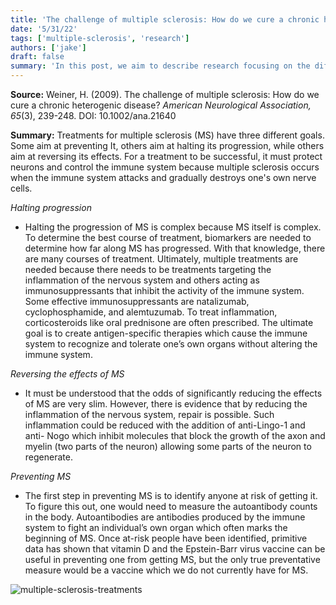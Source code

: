 ```yaml
---
title: 'The challenge of multiple sclerosis: How do we cure a chronic heterogenic disease?'
date: '5/31/22'
tags: ['multiple-sclerosis', 'research']
authors: ['jake']
draft: false
summary: 'In this post, we aim to describe research focusing on the different paths and considerations in treating or preventing multiple sclerosis. .'
---
```

**Source:**
Weiner, H. (2009). The challenge of multiple sclerosis: How do we 
	cure a chronic heterogenic disease?  _American Neurological 
	Association, 65_(3), 239-248. DOI: 10.1002/ana.21640

**Summary:**  Treatments for multiple sclerosis (MS) have three different goals. Some aim at preventing It, others aim at halting its progression, while others aim at reversing its effects. For a treatment to be successful, it must protect neurons and control the immune system because multiple sclerosis occurs when the immune system attacks and gradually destroys one's own nerve cells.

_Halting progression_

- Halting the progression of MS is complex because MS itself is complex. To determine the best course of treatment, biomarkers are needed to determine how far along MS has progressed. With that knowledge, there are many courses of treatment. Ultimately, multiple treatments are needed because there needs to be treatments targeting the inflammation of the nervous system and others acting as immunosuppressants that inhibit the activity of the immune system. Some effective immunosuppressants are natalizumab, cyclophosphamide, and alemtuzumab. To treat inflammation, corticosteroids like oral prednisone are often prescribed. The ultimate goal is to create antigen-specific therapies which cause the immune system to recognize and tolerate one’s own organs without altering the immune system.

_Reversing the effects of MS_

- It must be understood that the odds of significantly reducing the effects of MS are very slim. However, there is evidence that by reducing the inflammation of the nervous system, repair is possible. Such inflammation could be reduced with the addition of anti-Lingo-1 and anti- Nogo which inhibit molecules that block the growth of the axon and myelin (two parts of the neuron) allowing some parts of the neuron to regenerate.

_Preventing MS_

- The first step in preventing MS is to identify anyone at risk of getting it. To figure this out, one would need to measure the autoantibody counts in the body. Autoantibodies are antibodies produced by the immune system to fight an individual’s own organ which often marks the beginning of MS. Once at-risk people have been identified, primitive data has shown that vitamin D and the Epstein-Barr virus vaccine can be useful in preventing one from getting MS, but the only true preventative measure would be a vaccine which we do not currently have for MS.

![multiple-sclerosis-treatments](http://4.bp.blogspot.com/-mHsFRpA2YOk/UT3Y-ZkYFqI/AAAAAAABZtw/a_-S_So5b7Q/s640/Multiple_Sclerosis_treatment.jpg)
